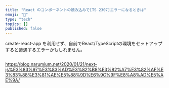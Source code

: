 ```yaml
---
title: "React のコンポーネントの読み込みで[TS 2307]エラーになるときは"
emoji: "💬"
type: "tech"
topics: []
published: false
---
```


create-react-app を利用せず、自前でReact/TypeScriptの環境をセットアップすると遭遇するエラーかもしれません。
```

```

https://blog.narumium.net/2020/01/21/next-js%E3%83%97%E3%83%AD%E3%82%B8%E3%82%A7%E3%82%AF%E3%83%88%E3%81%AE%E5%88%9D%E6%9C%9F%E8%A8%AD%E5%AE%9A/